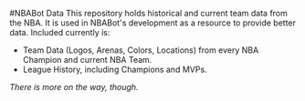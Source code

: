 #NBABot Data
This repository holds historical and current team data from the NBA. It is used in NBABot's development as a resource to provide better data. Included currently is:
- Team Data (Logos, Arenas, Colors, Locations) from every NBA Champion and current NBA Team.
- League History, including Champions and MVPs.

*There is more on the way, though.*
